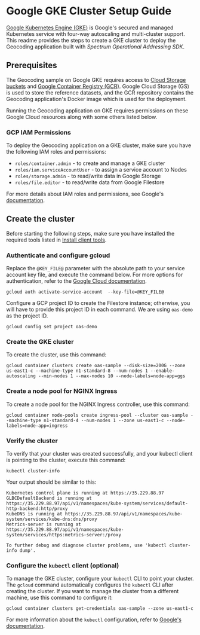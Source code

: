 # Google GKE Cluster Setup Guide

[Google Kubernetes Engine (GKE)](https://cloud.google.com/kubernetes-engine) is Google's secured and managed Kubernetes service with four-way autoscaling and multi-cluster support. This readme provides the steps to create a GKE cluster to deploy the Geocoding application built with *Spectrum Operational Addressing SDK*. 

## Prerequisites
The Geocoding sample on Google GKE requires access to [Cloud Storage buckets](https://cloud.google.com/storage/docs/creating-buckets) and [Google Container Registry (GCR)](https://cloud.google.com/container-registry). Google Cloud Storage (GS) is used to store the reference datasets, and the GCR repository contains the Geocoding application's Docker image which is used for the deployment. 

Running the Geocoding application on GKE requires permissions on these Google Cloud resources along with some others listed below.

### GCP IAM Permissions
To deploy the Geocoding application on a GKE cluster, make sure you have the following IAM roles and permissions:
   * `roles/container.admin` -  to create and manage a GKE cluster
   * `roles/iam.serviceAccountUser` - to assign a service account to Nodes 
   * `roles/storage.admin` - to read/write  data in Google Storage
   * `roles/file.editor` - to read/write data from Google Filestore

For more details about IAM roles and permissions, see Google's [documentation](https://cloud.google.com/iam/docs/understanding-roles).

## Create the cluster
Before starting the following steps, make sure you have installed the required tools listed in [Install client tools](../../README.md).	

### Authenticate and configure gcloud
Replace the `@KEY_FILE@` parameter with the absolute path to your service account key file, and execute the command below. For more options for authentication, refer to the [Google Cloud documentation](https://cloud.google.com/sdk/gcloud/reference/auth).
``` 
gcloud auth activate-service-account  --key-file=@KEY_FILE@ 
``` 
Configure a GCP project ID to create the Filestore instance; otherwise, you will have to provide this project ID in each command. We are using `oas-demo` as the project ID.
```
gcloud config set project oas-demo
```
### Create the GKE cluster
To create the cluster, use this command:   
``` 
gcloud container clusters create oas-sample --disk-size=200G --zone us-east1-c --machine-type n1-standard-8 --num-nodes 1 --enable-autoscaling --min-nodes 1 --max-nodes 10 --node-labels=node-app=ggs
```  
  
### Create a node pool for NGINX Ingress
To create a node pool for the NGINX Ingress controller, use this command:
``` 
gcloud container node-pools create ingress-pool --cluster oas-sample --machine-type n1-standard-4 --num-nodes 1 --zone us-east1-c --node-labels=node-app=ingress
``` 

### Verify the cluster 
To verify that your cluster was created successfully, and your kubectl client is pointing to the cluster, execute this command:

```
kubectl cluster-info
```
Your output should be similar to this:
```
Kubernetes control plane is running at https://35.229.88.97
GLBCDefaultBackend is running at https://35.229.88.97/api/v1/namespaces/kube-system/services/default-http-backend:http/proxy
KubeDNS is running at https://35.229.88.97/api/v1/namespaces/kube-system/services/kube-dns:dns/proxy
Metrics-server is running at https://35.229.88.97/api/v1/namespaces/kube-system/services/https:metrics-server:/proxy

To further debug and diagnose cluster problems, use 'kubectl cluster-info dump'.
```  
### Configure the `kubectl` client (optional)
To manage the GKE cluster, configure your `kubectl` CLI  to point your cluster.
The `gcloud` command automatically configures the `kubectl` CLI after creating the cluster. If you want to manage the cluster from a different machine, use this command to configure it: 
```
gcloud container clusters get-credentials oas-sample --zone us-east1-c
``` 
For more information about the `kubectl` configuration, refer to [Google's documentation](https://cloud.google.com/kubernetes-engine/docs/how-to/cluster-access-for-kubectl). 